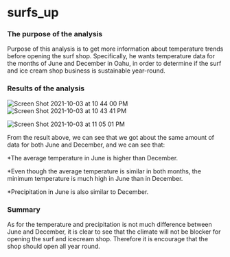 # surfs_up
### The purpose of the analysis
Purpose of this analysis is to get more information about temperature trends before opening the surf shop. Specifically, he wants temperature data for the months of June and December in Oahu, in order to determine if the surf and ice cream shop business is sustainable year-round.

### Results of the analysis
![Screen Shot 2021-10-03 at 10 44 00 PM](https://user-images.githubusercontent.com/81284888/135800371-071cc6e9-fed4-483c-8df4-055db906c33d.png)
![Screen Shot 2021-10-03 at 10 43 41 PM](https://user-images.githubusercontent.com/81284888/135800373-b41bb855-985c-4d3f-8d8e-be41faf46c03.png)

![Screen Shot 2021-10-03 at 11 05 01 PM](https://user-images.githubusercontent.com/81284888/135801660-afce221b-4270-4b3c-9742-149401e470ce.png)

From the result above, we can see that we got about the same amount of data for both June and December, and we can see that:

*The average temperature in June is higher than December.

*Even though the average temperature is similar in both months, the minimum temperature is much high in June than in December.

*Precipitation in June is also similar to December.

### Summary
As for the temperature and precipitation is not much difference between June and December, it is clear to see that the climate will not be blocker for opening the surf and icecream shop. Therefore it is encourage that the shop should open all year round.
